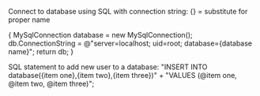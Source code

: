 Connect to database using SQL with connection string:
{} = substitute for proper name


{
MySqlConnection database = new MySqlConnection();
db.ConnectionString = @"server=localhost; uid=root; database={database name}";
return db;
}

SQL statement to add new user to a database:
"INSERT INTO database({item one},{item two},{item three})" + "VALUES (@item one, @item two, @item three)";